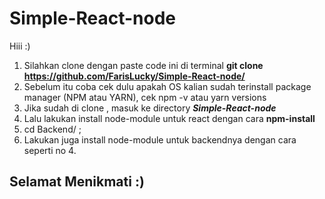 # Simple-React-node

Hiii :)

1. Silahkan clone dengan paste code ini di terminal **git clone https://github.com/FarisLucky/Simple-React-node/**
2. Sebelum itu coba cek dulu apakah OS kalian sudah terinstall package manager (NPM atau YARN), cek npm -v atau yarn versions
3. Jika sudah di clone , masuk ke directory ***Simple-React-node***
4. Lalu lakukan install node-module untuk react dengan cara **npm-install**
5. cd Backend/ ; 
6. Lakukan juga install node-module untuk backendnya dengan cara seperti no 4.

## Selamat Menikmati :)
